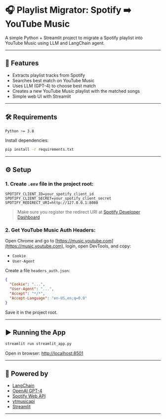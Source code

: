 # 🎧 Playlist Migrator: Spotify ➡️ YouTube Music

A simple Python + Streamlit project to migrate a Spotify playlist into YouTube Music using LLM and LangChain agent.

---

## 🚀 Features
- Extracts playlist tracks from Spotify
- Searches best match on YouTube Music
- Uses LLM (GPT-4) to choose best match
- Creates a new YouTube Music playlist with the matched songs
- Simple web UI with Streamlit

---

## 🛠 Requirements
```bash
Python >= 3.8
```
Install dependencies:
```bash
pip install -r requirements.txt
```

---

## ⚙️ Setup

### 1. Create `.env` file in the project root:
```env
SPOTIFY_CLIENT_ID=your_spotify_client_id
SPOTIFY_CLIENT_SECRET=your_spotify_client_secret
SPOTIFY_REDIRECT_URI=http://127.0.0.1:8080
```

> Make sure you register the redirect URI at [Spotify Developer Dashboard](https://developer.spotify.com/dashboard/applications)

### 2. Get YouTube Music Auth Headers:
Open Chrome and go to [https://music.youtube.com](https://music.youtube.com), login, open DevTools, and copy:
- `Cookie`
- `User-Agent`

Create a file `headers_auth.json`:
```json
{
  "Cookie": "...",
  "User-Agent": "...",
  "Accept": "*/*",
  "Accept-Language": "en-US,en;q=0.9"
}
```

Save it in the project root.

---

## ▶️ Running the App
```bash
streamlit run streamlit_app.py
```

Open in browser: [http://localhost:8501](http://localhost:8501)

---

## 🧠 Powered by
- [LangChain](https://www.langchain.com/)
- [OpenAI GPT-4](https://platform.openai.com/)
- [Spotify Web API](https://developer.spotify.com/documentation/web-api/)
- [ytmusicapi](https://github.com/sigma67/ytmusicapi)
- [Streamlit](https://streamlit.io)

---